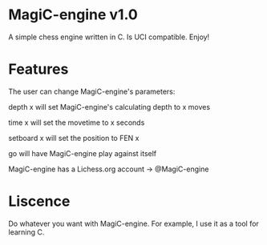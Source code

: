 # MagiC-engine v1.0

A simple chess engine written in C. Is UCI compatible. Enjoy!

# Features

The user can change MagiC-engine's parameters:

depth x will set MagiC-engine's calculating depth to x moves

time x will set the movetime to x seconds

setboard x will set the position to FEN x

go will have MagiC-engine play against itself

MagiC-engine has a Lichess.org account -> @MagiC-engine 

# Liscence

Do whatever you want with MagiC-engine. For example, I use it as a tool for learning C.
